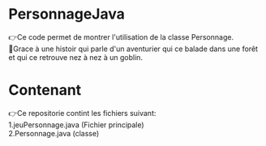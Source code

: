 # PersonnageJava
👉Ce code permet de montrer l'utilisation de la classe Personnage.  
📖Grace à une histoir qui parle d'un aventurier qui ce balade dans une forêt et qui ce retrouve nez à nez à un goblin.  
# Contenant
👉Ce repositorie contint les fichiers suivant:  
    1.jeuPersonnage.java (Fichier principale)  
    2.Personnage.java (classe)  